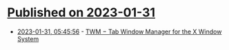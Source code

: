 # [Published on 2023-01-31](index.md)

* [2023-01-31, 05:45:56](https://news.ycombinator.com/item?id=34591661) - [TWM − Tab Window Manager for the X Window System](https://www.x.org/releases/X11R7.6/doc/man/man1/twm.1.xhtml)
